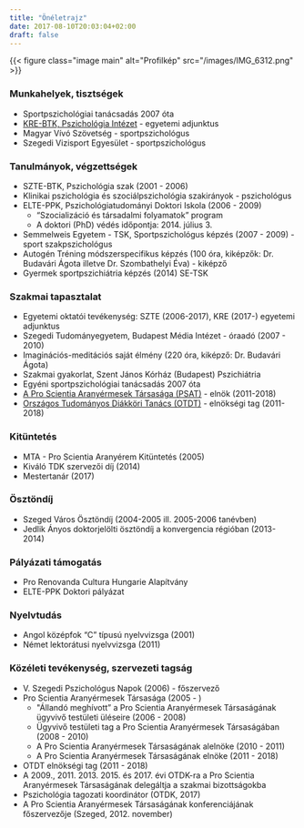 ```yaml
---
title: "Önéletrajz"
date: 2017-08-10T20:03:04+02:00
draft: false
---
```


{{< figure class="image main" alt="Profilkép" src="/images/IMG_6312.png" >}}

### Munkahelyek, tisztségek

- Sportpszichológiai tanácsadás 2007 óta 
- [KRE-BTK, Pszichológia Intézet](http://www.kre.hu/btk/index.php/2015-10-20-11-09-16/2015-10-20-11-15-36/pszichologiai-intezet.html) - egyetemi adjunktus 
- Magyar Vívó Szövetség - sportpszichológus
- Szegedi Vizisport Egyesület - sportpszichológus

### Tanulmányok, végzettségek

- SZTE-BTK, Pszichológia szak (2001 - 2006)
- Klinikai pszichológia és szociálpszichológia szakirányok - pszichológus
- ELTE-PPK, Pszichológiatudományi Doktori Iskola (2006 - 2009)
  + “Szocializáció és társadalmi folyamatok” program 
  + A doktori (PhD) védés időpontja: 2014. július 3.
- Semmelweis Egyetem - TSK, Sportpszichológus képzés (2007 - 2009) - sport szakpszichológus
- Autogén Tréning módszerspecifikus képzés (100 óra, kiképzők: Dr. Budavári Ágota illetve Dr. Szombathelyi Éva) - kiképző
- Gyermek sportpszichiátria képzés (2014) SE-TSK

### Szakmai tapasztalat

- Egyetemi oktatói tevékenység: SZTE (2006-2017), KRE (2017-) egyetemi adjunktus
- Szegedi Tudományegyetem, Budapest Média Intézet - óraadó (2007 - 2010)
- Imaginációs-meditációs saját élmény (220 óra, kiképző: Dr. Budavári Ágota)
- Szakmai gyakorlat, Szent János Kórház (Budapest) Pszichiátria
- Egyéni sportpszichológiai tanácsadás 2007 óta
- [A Pro Scientia Aranyérmesek Társasága (PSAT)](http://www.psat.hu) - elnök (2011-2018)
- [Országos Tudományos Diákköri Tanács (OTDT)](http://www.otdt.hu) - elnökségi tag (2011-2018)

### Kitüntetés

- MTA - Pro Scientia Aranyérem Kitüntetés (2005)
- Kiváló TDK szervezői díj (2014)
- Mestertanár (2017)

### Ösztöndíj

- Szeged Város Ösztöndíj (2004-2005 ill. 2005-2006 tanévben)
- Jedlik Ányos doktorjelölti ösztöndíj a konvergencia régióban (2013-2014)

### Pályázati támogatás
- Pro Renovanda Cultura Hungarie Alapítvány
- ELTE-PPK Doktori pályázat

### Nyelvtudás

- Angol középfok “C” típusú nyelvvizsga (2001)
- Német lektorátusi nyelvvizsga (2011)

### Közéleti tevékenység, szervezeti tagság

- V. Szegedi Pszichológus Napok (2006) - főszervező
- Pro Scientia Aranyérmesek Társasága (2005 - )
  + "Állandó meghívott” a Pro Scientia Aranyérmesek Társaságának ügyvivő testületi üléseire (2006 - 2008)
  + Ügyvivő testületi tag a Pro Scientia Aranyérmesek Társaságában (2008 - 2010)
  + A Pro Scientia Aranyérmesek Társaságának alelnöke (2010 - 2011)
  + A Pro Scientia Aranyérmesek Társaságának elnöke (2011 - 2018)
- OTDT elnökségi tag (2011 - 2018)
- A 2009., 2011. 2013. 2015. és 2017. évi OTDK-ra a Pro Scientia Aranyérmesek Társaságának delegáltja a szakmai bizottságokba
- Pszichológia tagozati koordinátor (OTDK, 2017)
- A Pro Scientia Aranyérmesek Társaságának konferenciájának főszervezője (Szeged, 2012. november)
